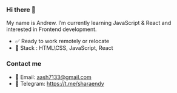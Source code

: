 ### Hi there 👋

My name is Andrew. 
I’m currently learning JavaScript & React and interested in Frontend development.

- :white_check_mark: Ready to work remotely or relocate
- :floppy_disk: Stack : HTML\CSS, JavaScript, React

### Contact me
- 📧 Email: [aash7133@gmail.com](mailto:danilarassokhin@gmail.com)
- 📱 Telegram:  https://t.me/sharaendy

